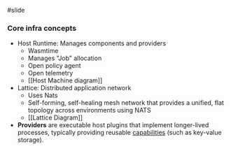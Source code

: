 #slide

### Core infra concepts
- Host Runtime: Manages components and providers
	- Wasmtime
	- Manages "Job" allocation
	- Open policy agent
	- Open telemetry
	- [[Host Machine diagram]]
- Lattice: Distributed application network
	- Uses Nats
	- Self-forming, self-healing mesh network that provides a unified, flat topology across environments using NATS
	- [[Lattice Diagram]]
- **Providers** are executable host plugins that implement longer-lived processes, typically providing reusable [capabilities](https://wasmcloud.com/docs/concepts/capabilities) (such as key-value storage).